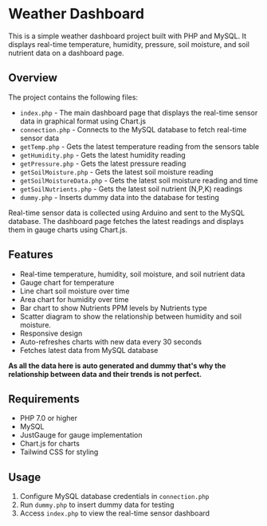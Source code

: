 # Weather Dashboard

This is a simple weather dashboard project built with PHP and MySQL. It displays real-time temperature, humidity, pressure, soil moisture, and soil nutrient data on a dashboard page.

## Overview

The project contains the following files:

- `index.php` - The main dashboard page that displays the real-time sensor data in graphical format using Chart.js
- `connection.php` - Connects to the MySQL database to fetch real-time sensor data
- `getTemp.php` - Gets the latest temperature reading from the sensors table
- `getHumidity.php` - Gets the latest humidity reading
- `getPressure.php` - Gets the latest pressure reading
- `getSoilMoisture.php` - Gets the latest soil moisture reading
- `getSoilMoistureData.php` - Gets the latest soil moisture reading and time
- `getSoilNutrients.php` - Gets the latest soil nutrient (N,P,K) readings
- `dummy.php` - Inserts dummy data into the database for testing

Real-time sensor data is collected using Arduino and sent to the MySQL database. The dashboard page fetches the latest readings and displays them in gauge charts using Chart.js.

## Features

- Real-time temperature, humidity, soil moisture, and soil nutrient data
- Gauge chart for temperature
- Line chart soil moisture over time
- Area chart for humidity over time
- Bar chart to show Nutrients PPM levels by Nutrients type
- Scatter diagram to show the relationship between humidity and soil moisture.
- Responsive design
- Auto-refreshes charts with new data every 30 seconds
- Fetches latest data from MySQL database

**As all the data here is auto generated and dummy that's why the relationship between data and their trends is not perfect.**

## Requirements

- PHP 7.0 or higher
- MySQL
- JustGauge for gauge implementation
- Chart.js for charts
- Tailwind CSS for styling

## Usage

1. Configure MySQL database credentials in `connection.php`
2. Run `dummy.php` to insert dummy data for testing
3. Access `index.php` to view the real-time sensor dashboard
